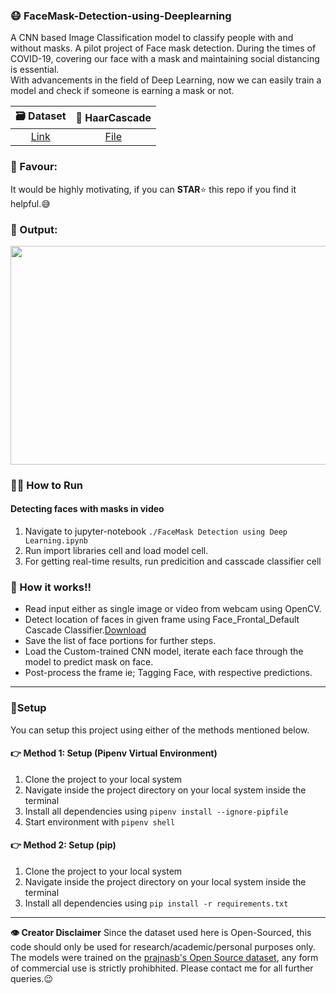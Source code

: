 ### 😷 FaceMask-Detection-using-Deeplearning
A CNN based Image Classification model to classify people with and without masks.
A pilot project of Face mask detection. During the times of COVID-19, covering our face with a mask and maintaining social distancing is essential.  
With advancements in the field of Deep Learning, now we can easily train a model and check if someone is earning a mask or not.

|🗃 Dataset| 📰 HaarCascade |
|:-:|:-:|
| [Link](https://github.com/prajnasb/face_detector/tree/master/dataset)| [File](https://github.com/snehitvaddi/FaceMask-Detection-using-Deeplearning/blob/master/haarcascade_frontalface_default.xml)|

### 📢 Favour:
It would be highly motivating, if you can <b>STAR</b>⭐ this repo if you find it helpful.😅

### 🎉 Output:

<a href="https://youtu.be/yketl5zUZEw"><img src="https://github.com/snehitvaddi/FaceMask-Detection-using-Deeplearning/blob/master/outputs/Capture.PNG" width="700" height="350"></a>
### 🏃‍♂️ How to Run

#### Detecting faces with masks in video
1. Navigate to jupyter-notebook `./FaceMask Detection using Deep Learning.ipynb` <br>
2. Run import libraries cell and load model cell.
3. For getting real-time results, run predicition and casscade classifier cell

### 🧠 How it works!!
* Read input either as single image or video from webcam using OpenCV.
* Detect location of faces in given frame using Face_Frontal_Default Cascade Classifier.[Download](https://github.com/opencv/opencv/blob/master/data/haarcascades/haarcascade_frontalface_default.xml)
* Save the list of face portions for further steps.
* Load the Custom-trained CNN model, iterate each face through the model to predict mask on face.
* Post-process the frame ie; Tagging Face, with respective predictions.
--------
### 🔧Setup
You can setup this project using either of the methods mentioned below.

#### 👉 Method 1: Setup (Pipenv Virtual Environment)
1. Clone the project to your local system
2. Navigate inside the project directory on your local system inside the terminal
3. Install all dependencies using `pipenv install --ignore-pipfile`
4. Start environment with `pipenv shell`

#### 👉 Method 2: Setup (pip)
1. Clone the project to your local system
2. Navigate inside the project directory on your local system inside the terminal
3. Install all dependencies using `pip install -r requirements.txt`
--------

**👁‍ Creator Disclaimer**
Since the dataset used here is Open-Sourced, this code should only be used for research/academic/personal purposes only. The models were trained on the <a href="https://github.com/prajnasb/observations/tree/master/experiements/data">prajnasb's Open Source dataset</a>, any form of commercial use is strictly prohibhited. Please contact me for all further queries.😉

